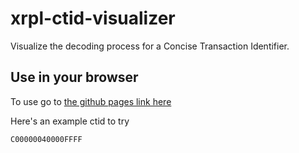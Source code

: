# xrpl-ctid-visualizer
Visualize the decoding process for a Concise Transaction Identifier.

## Use in your browser
To use go to [the github pages link here](https://transia-rnd.github.io/xrpl-ctid-visualizer/)

Here's an example ctid to try
```
C00000040000FFFF
```